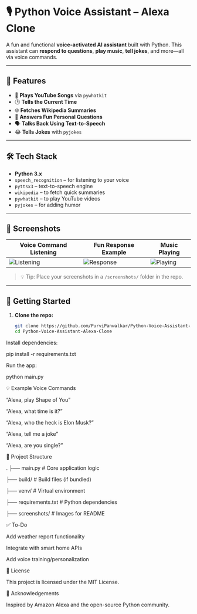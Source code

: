 # 🎙️ Python Voice Assistant – Alexa Clone

A fun and functional **voice-activated AI assistant** built with Python. This assistant can **respond to questions**, **play music**, **tell jokes**, and more—all via voice commands.

---

## 🔧 Features

- 🎵 **Plays YouTube Songs** via `pywhatkit`
- 🕒 **Tells the Current Time**
- 🌐 **Fetches Wikipedia Summaries**
- 🤖 **Answers Fun Personal Questions**
- 🗣️ **Talks Back Using Text-to-Speech**
- 😂 **Tells Jokes** with `pyjokes`

---

## 🛠️ Tech Stack

- **Python 3.x**
- `speech_recognition` – for listening to your voice  
- `pyttsx3` – text-to-speech engine  
- `wikipedia` – to fetch quick summaries  
- `pywhatkit` – to play YouTube videos  
- `pyjokes` – for adding humor

---

## 📸 Screenshots

| Voice Command Listening | Fun Response Example | Music Playing |
|-------------------------|----------------------|---------------|
| ![Listening](screenshots/listening.png) | ![Response](screenshots/response.png) | ![Playing](screenshots/playing.png) |

> 💡 Tip: Place your screenshots in a `/screenshots/` folder in the repo.

---

## 🚀 Getting Started

1. **Clone the repo:**
   ```bash
   git clone https://github.com/PurviPanwalkar/Python-Voice-Assistant-Alexa-Clone.git
   cd Python-Voice-Assistant-Alexa-Clone

Install dependencies:

pip install -r requirements.txt

Run the app:

python main.py


💡 Example Voice Commands

“Alexa, play Shape of You”

“Alexa, what time is it?”

“Alexa, who the heck is Elon Musk?”

“Alexa, tell me a joke”

“Alexa, are you single?”

📂 Project Structure

.
├── main.py               # Core application logic

├── build/                # Build files (if bundled)

├── venv/                 # Virtual environment

├── requirements.txt      # Python dependencies

├── screenshots/          # Images for README

✅ To-Do

Add weather report functionality

Integrate with smart home APIs

Add voice training/personalization



📄 License

This project is licensed under the MIT License.

🙌 Acknowledgements

Inspired by Amazon Alexa and the open-source Python community.
